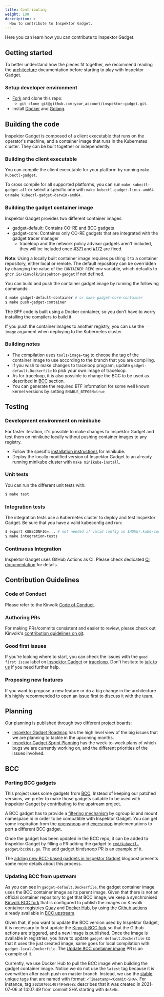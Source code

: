 ```yaml
---
title: Contributing
weight: 100
description: >
  How to contribute to Inspektor Gadget.
---
```


Here you can learn how you can contribute to Inspektor Gadget.

## Getting started

To better understand how the pieces fit together, we recommend reading the
[architecture](architecture.md) documentation before starting to play with
Inspektor Gadget.

### Setup developer environment

- [Fork](https://github.com/kinvolk/inspektor-gadget/fork) and clone this repo:
    - `git clone git@github.com:your_account/inspektor-gadget.git`.
- Install [Docker](https://docs.docker.com/get-docker/) and [Golang](https://golang.org/doc/install).

## Building the code

Inspektor Gadget is composed of a client executable that runs on the
operator's machine, and a container image that runs in the Kubernetes
cluster. They can be built together or independently.

### Building the client executable

You can compile the client executable for your platform by running `make kubectl-gadget`.

To cross compile for all supported platforms, you can run `make
kubectl-gadget-all` or select a specific one with `make
kubectl-gadget-linux-amd64` or `make kubectl-gadget-darwin-amd64`.

### Building the gadget container image

Inspektor Gadget provides two different container images:
- gadget-default: Contains CO-RE and BCC gadgets
- gadget-core: Containes only CO-RE gadgets that are integrated with the gadget tracer manager
  * traceloop and the network policy advisor gadgets aren't included,
    they will be included once
    [#371](https://github.com/kinvolk/inspektor-gadget/issues/371) and
    [#172](https://github.com/kinvolk/inspektor-gadget/issues/172) are
    fixed.

**Note**: Using a locally built container image requires pushing it to a container
repository, either local or remote. The default repository can be
overridden by changing the value of the `CONTAINER_REPO` env variable,
which defaults to `ghcr.io/kinvolk/inspektor-gadget` if not defined.

You can build and push the container gadget image by running the following commands:

```bash
$ make gadget-default-container # or make gadget-core-container
$ make push-gadget-container
```

The BPF code is built using a Docker container, so you don't have to worry
installing the compilers to build it.

If you push the container images to another registry, you can use the `--image`
argument when deploying to the Kubernetes cluster.

### Building notes

- The compilation uses `tools/image-tag` to choose the tag of the container
image to use according to the branch that you are compiling.
- If you wish to make changes to traceloop program, update
`gadget-default.Dockerfile` to pick your own image of traceloop.
- As for traceloop, it is also possible to change the BCC to be used as
described in [BCC](#Updating-BCC-from-upstream) section.
- You can generate the required BTF information for some well known
  kernel versions by setting `ENABLE_BTFGEN=true`

## Testing

### Development environment on minikube

For faster iteration, it's possible to make changes to Inspektor Gadget and
test them on minikube locally without pushing container images to any
registry.

* Follow the specific [installation instructions](install.md#minikube) for minikube.
* Deploy the locally modified version of Inspektor Gadget to an already
  running minikube cluster with `make minikube-install`.

### Unit tests

You can run the different unit tests with:

```bash
$ make test
```

### Integration tests

The integration tests use a Kubernetes cluster to deploy and test Inspektor Gadget.
Be sure that you have a valid kubeconfig and run:

```bash
$ export KUBECONFIG=... # not needed if valid config in $HOME/.kube/config
$ make integration-tests
```
### Continuous Integration

Inspektor Gadget uses GitHub Actions as CI. Please check dedicated [CI
documentation](ci.md) for details.

## Contribution Guidelines

### Code of Conduct

Please refer to the Kinvolk
[Code of Conduct](https://github.com/kinvolk/contribution/blob/master/CODE_OF_CONDUCT.md).

### Authoring PRs

For making PRs/commits consistent and easier to review, please check out
Kinvolk's [contribution guidelines on git](https://github.com/kinvolk/contribution/blob/master/topics/git.md).

### Good first issues

If you're looking where to start, you can check the issues with the
`good first issue` label on
[Inspektor Gadget](https://github.com/kinvolk/inspektor-gadget/issues?q=is%3Aissue+is%3Aopen+label%3A%22good+first+issue%22) or
[traceloop](https://github.com/kinvolk/traceloop/issues?q=is%3Aopen+is%3Aissue+label%3A%22good+first+issue%22).
Don't hesitate to
[talk to us](https://github.com/kinvolk/inspektor-gadget#discussions)
if you need further help.

### Proposing new features

If you want to propose a new feature or do a big change in the architecture
it's highly recommended to open an issue first to discuss it with the team.

## Planning

Our planning is published through two different project boards:

 * [Inspektor Gadget Roadmap](https://github.com/orgs/kinvolk/projects/22/views/1)
   has the high level view of the big issues that we are planning to tackle
   in the upcoming months.
 * [Inspektor Gadget Sprint Planning](https://github.com/orgs/kinvolk/projects/29/views/2)
   has the week-to-week plans of which bugs we are currently working on,
   and the different priorities of the issues involved.

## BCC

### Porting BCC gadgets

This project uses some gadgets from [BCC](https://github.com/iovisor/bcc/).
Instead of keeping our patched versions, we prefer to make those gadgets
suitable to be used with Inspektor Gadget by contributing to the upstream project.

A BCC gadget has to provide a
[filtering mechanism](https://github.com/iovisor/bcc/blob/master/docs/special_filtering.md)
by cgroup id and mount namespace id in order to be compatible with Inspektor Gadget.
You can get some inspiration from the
[opensnoop](https://github.com/iovisor/bcc/blob/8cd2717de91983aeeadefd0886031bd4d8e920ee/tools/opensnoop.py#L127) and
[execsnoop](https://github.com/iovisor/bcc/blob/8cd2717de91983aeeadefd0886031bd4d8e920ee/tools/execsnoop.py#L149)
implementations to port a different BCC gadget.

Once the gadget has been updated in the BCC repo, it can be added to Inspektor
Gadget by filling a PR adding the gadget to
[`cmd/kubectl-gadget/bcck8s.go`](https://github.com/kinvolk/inspektor-gadget/blob/0cf97d9ea6432f080eafa1a3280f3447085ea96a/cmd/kubectl-gadget/bcck8s.go#L26).
The [add gadget bindsnoop](https://github.com/kinvolk/inspektor-gadget/pull/35/files#diff-f616fa5f11da59a9ae7344d196bbf357R40-R43)
PR is an example of it.

The [adding new BCC-based gadgets in Inspektor Gadget](https://kinvolk.io/blog/2020/04/adding-new-bcc-based-gadgets-in-inspektor-gadget/)
blogpost presents some more details about this process.

### Updating BCC from upstream

As you can see in `gadget-default.Dockerfile`, the gadget container image
uses the BCC container image as its parent image.
Given that there is not an official container repository to get that BCC image,
we keep a synchronised [Kinvolk BCC fork](https://github.com/kinvolk/bcc)
that is configured to publish the images on Kinvolk container registries
[Quay](https://quay.io/repository/kinvolk/bcc) and
[Docker Hub](https://hub.docker.com/r/kinvolk/bcc/), by using the
[Github actions](https://github.com/iovisor/bcc/blob/master/.github/workflows/publish.yml)
already available in [BCC upstream](https://github.com/iovisor/bcc).

Given that, if you want to update the BCC version used by Inspektor Gadget,
it is necessary to first update the
[Kinvolk BCC fork](https://github.com/kinvolk/bcc)
so that the Github actions are triggered, and a new image is published.
Once the image is available in registries, you have to update
`gadget-default.Dockerfile` so that it uses the just created image, same goes for local
compilation with `gadget-local.Dockerfile`. The
[Update BCC container image](https://github.com/kinvolk/inspektor-gadget/pull/190)
PR is an example of it.

Currently, we use Docker Hub to pull the BCC image when building the gadget
container image. Notice we do not use the `latest` tag because it is overwritten
after each push on master branch. Instead, we use the
[stable unique tags](https://github.com/elgohr/Publish-Docker-Github-Action#snapshot)
that are named with format: `<Timestamp><Commit-SHA>`. For instance, tag
`202107061407494e8e8c` describes that it was created in 2021-07-06 at 14:07:49
from commit SHA starting with `4e8e8c`.
